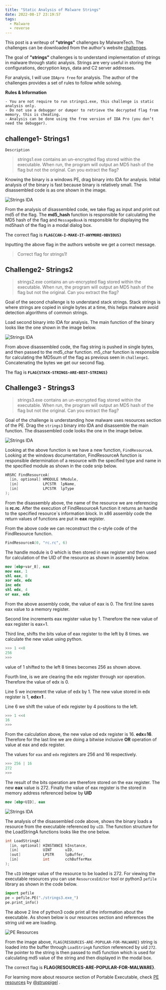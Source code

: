 ```yaml
---
title: "Static Analysis of Malware Strings"
date: 2022-08-17 23:19:57
tags:
  - Malware
  - reverse
---
```


This post is a writeup of **"strings"** challenges by MalwareTech. The challenges can be downloaded from the author's website [challenges](https://www.malwaretech.com/challenges/windows-reversing). <!-- more -->

The goal of **"strings"** challenges is to understand implementation of strings in malware through static analysis. Strings are very useful in storing the configurations, decryption keys, data and C2 server addresses.

For analysis, I will use `IDApro free` for analysis. The author of the challenges provides a set of rules to follow while solving.

**Rules & Information**

    - You are not require to run strings1.exe, this challenge is static analysis only.
    - Do not use a debugger or dumper to retrieve the decrypted flag from memory, this is cheating.
    - Analysis can be done using the free version of IDA Pro (you don’t need the debugger).

## challenge1- Strings1

`Description`

> strings1.exe contains an un-encrypted flag stored within the executable. When run, the program will output an MD5 hash of the flag but not the original. Can you extract the flag?

Knowing the binary is a windows PE, drag binary into IDA for analysis. Initial analysis of the binary is fast because binary is relatively small. The disassembled code is as one shown in the image.

![Strings IDA](/images/mal/strings1.png)

From the analysis of disassembled code, we take flag as input and print out md5 of the flag. The **md5_hash** function is responsible for calculating the MD5 hash of the flag and `MessageBoxA` is responsible for displaying the md5hash of the flag in a modal dialog box.

The correct flag is **`FLAG{CAN-I-MAKE-IT-ANYMORE-OBVIOUS}`**

Inputting the above flag in the authors website we get a correct message.

> Correct flag for strings1!

## Challenge2- Strings2

> strings2.exe contains an un-encrypted flag stored within the executable. When run, the program will output an MD5 hash of the flag but not the original. Can you extract the flag?

Goal of the second challenge is to understand stack strings. Stack strings is where strings are copied in single bytes at a time, this helps malware avoid detection algorithms of common strings.

Load second binary into IDA for analysis. The main function of the binary looks like the one shown in the image below.

![Strings IDA](/images/mal/strings2.png)

From above disassembled code, the flag string is pushed in single bytes, and then passed to the md5_char function. m5_char function is responsible for calculating the MD5sum of the flag as previous seen in `challenge1`. Concatenating the bytes we get our second flag.

The flag is **`FLAG{STACK-STRINGS-ARE-BEST-STRINGS}`**

## Challenge3 - Strings3

> strings3.exe contains an un-encrypted flag stored within the executable. When run, the program will output an MD5 hash of the flag but not the original. Can you extract the flag?

Goal of the challenge is understanding how malware uses resources section of the PE. Drag the `strings3` binary into IDA and disassemble the main function. The disassembled code looks the one in the image below.

![Strings IDA](/images/mal/resourcestrings3.png)

Looking at the above function is we have a new function, `FindResourceA`. Looking at the windows documentation, FindResourceA function is responsible determination of a resource with the specified type and name in the specified module as shown in the code snip below.

```c++
HRSRC FindResourceA(
  [in, optional] HMODULE hModule,
  [in]           LPCSTR  lpName,
  [in]           LPCSTR  lpType
);
```

From the disassembly above, the name of the resource we are referencing is **rc.rc**. After the execution of FindResourceA function it returns an handle to the specified resource`s information block. In x86 assembly code the return values of functions are put in **eax** register.

From the above code we can reconstruct the c-style code of the FindResource function.

```c
FindResourceA(0, "rc.rc", 6)
```

The handle module is 0 which is then stored in eax register and then used for calculation of the UID of the resource as shown in assembly below.

```nasm
mov [ebp+var_8], eax
mov eax, 1
shl eax, 8
xor edx, edx
inc edx
shl edx, 4
or eax, edx
```

From the above assembly code, the value of eax is 0. The first line saves eax value to a memory register.

Second line increments eax register value by 1. Therefore the new value of eax register is eax=1.

Third line, shifts the bits value of eax register to the left by 8 times. we calculate the new value using python.

```python
>>> 1 <<8
256
>>>
```

value of 1 shifted to the left 8 times becomes 256 as shown above.

Fourth line, is we are clearing the edx register through xor operation. Therefore the value of edx is 0.

Line 5 we increment the value of edx by 1. The new value stored in edx register is 1, **edx=1** .

Line 6 we shift the value of edx register by 4 positions to the left.

```python
>>> 1 <<4
16
>>>
```

From the calculation above, the new value od edx register is 16. **edx=16**. Therefore for the last line we are doing a bitwise inclusive **OR** operation of value at eax and edx register.

The values for `eax` and `edx` registers are 256 and 16 respectively.

```python
>>> 256 | 16
272
>>>
```

The result of the bits operation are therefore stored on the eax register. The new **eax** value is 272. Finally the value of eax register is the stored in memory address referenced below by **UID**

```nasm
mov [ebp+UID], eax
```

![Strings IDA](/images/mal/strings3.png)

The analysis of the disassembled code above, shows the binary loads a resource from the executable referenced by `uID`. The function structure for the LoadStringA functions looks like the one below.

```c++
int LoadStringA(
  [in, optional] HINSTANCE hInstance,
  [in]           UINT      uID,
  [out]          LPSTR     lpBuffer,
  [in]           int       cchBufferMax
);
```

The `uID` integer value of the resource to be loaded is 272. For viewing the executable resources you can use `ResourcesEditor` tool or python3 `pefile` library as shown in the code below.

```python
import pefile
pe = pefile.PE("./strings3.exe_")
pe.print_info()
```

The above 2 line of python3 code print all the information about the executable. As shown below is our resources section and references the string uid we are loading.

![PE Resources](/images/mal/string3rc.png)

From the image above, `FLAG{RESOURCES-ARE-POPULAR-FOR-MALWARE}` string is loaded into the buffer through `LoadStringA` function referenced by uid `272`. The pointer to the string is then passed to md5 function which is used for calculating md5 value of the string and then displayed in the modal box.

The correct flag is **FLAG{RESOURCES-ARE-POPULAR-FOR-MALWARE}**.

For learning more about resource section of Portable Executable, check [PE resources](https://www.youtube.com/watch?v=3PcgwKffytI) by [@struppigel](https://twitter.com/struppigel) .
